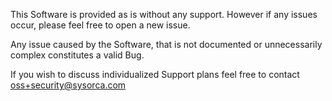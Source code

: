 This Software is provided as is without any support.
However if any issues occur, please feel free to open a new issue.

Any issue caused by the Software, that is not documented or unnecessarily complex constitutes a valid Bug.

If you wish to discuss individualized Support plans feel free to contact oss+security@sysorca.com